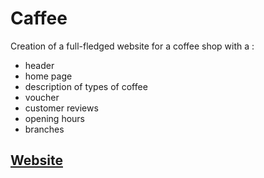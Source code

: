 # Caffee
Creation of a full-fledged website for a coffee shop with a :
- header
- home page
- description of types of coffee
- voucher
- customer reviews
- opening hours
- branches
## [Website](https://boogdann.github.io/Cafe/ "Website") 